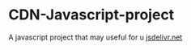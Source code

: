 # CDN-Javascript-project
A javascript project that may useful for u
[jsdelivr.net](https://cdn.jsdelivr.net/gh/Tsukinatsune/CDN-Javascript-project/)
